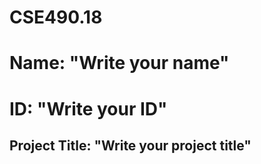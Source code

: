 # CSE490.18

# Name: "Write your name"

# ID:  "Write your ID"

## Project Title: "Write your project title"
